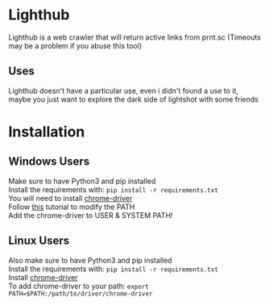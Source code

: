 # Lighthub
Lighthub is a web crawler that will return active links from prnt.sc (Timeouts may be a problem if you abuse this tool)
## Uses 
Lighthub doesn't have a particular use, even i didn't found a use to it, maybe you just want to explore the dark side of lightshot with some friends
# Installation
## Windows Users
Make sure to have Python3 and pip installed  
Install the requirements with: `pip install -r requirements.txt`  
You will need to install [chrome-driver](https://chromedriver.chromium.org/home)  
Follow [this](https://www.architectryan.com/2018/03/17/add-to-the-path-on-windows-10/) tutorial to modify the PATH  
Add the chrome-driver to USER & SYSTEM PATH!
## Linux Users
Also make sure to have Python3 and pip installed  
Install the requirements with: `pip install -r requirements.txt`  
Install [chrome-driver](https://chromedriver.chromium.org/home)  
To add chrome-driver to your path: `export PATH=$PATH:/path/to/driver/chrome-driver`
